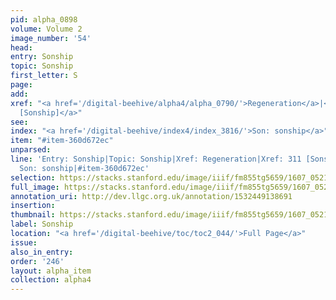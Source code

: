 ```yaml
---
pid: alpha_0898
volume: Volume 2
image_number: '54'
head:
entry: Sonship
topic: Sonship
first_letter: S
page:
add:
xref: "<a href='/digital-beehive/alpha4/alpha_0790/'>Regeneration</a>|<a href='/digital-beehive/num2/num_0356/'>311
  [Sonship]</a>"
see:
index: "<a href='/digital-beehive/index4/index_3816/'>Son: sonship</a>"
item: "#item-360d672ec"
unparsed:
line: 'Entry: Sonship|Topic: Sonship|Xref: Regeneration|Xref: 311 [Sonship]|Index:
  Son: sonship|#item-360d672ec'
selection: https://stacks.stanford.edu/image/iiif/fm855tg5659/1607_0521/799,1957,2952,468/full/0/default.jpg
full_image: https://stacks.stanford.edu/image/iiif/fm855tg5659/1607_0521/full/full/0/default.jpg
annotation_uri: http://dev.llgc.org.uk/annotation/1532449138691
insertion:
thumbnail: https://stacks.stanford.edu/image/iiif/fm855tg5659/1607_0521/799,1957,600,180/250,/0/default.jpg
label: Sonship
location: "<a href='/digital-beehive/toc/toc2_044/'>Full Page</a>"
issue:
also_in_entry:
order: '246'
layout: alpha_item
collection: alpha4
---
```

